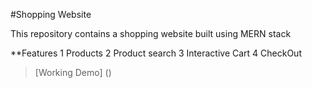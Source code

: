 #Shopping Website

This repository contains a shopping website built using MERN stack

**Features
  1 Products
  2 Product search
  3 Interactive Cart
  4 CheckOut

> [Working Demo] ()

